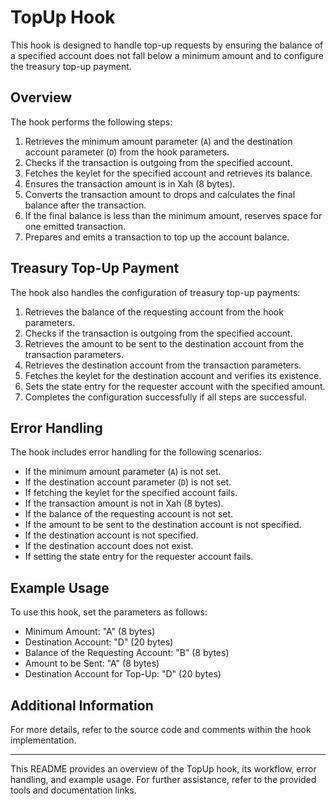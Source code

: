 # TopUp Hook

This hook is designed to handle top-up requests by ensuring the balance of a specified account does not fall below a minimum amount and to configure the treasury top-up payment.

## Overview

The hook performs the following steps:

1. Retrieves the minimum amount parameter (`A`) and the destination account parameter (`D`) from the hook parameters.
2. Checks if the transaction is outgoing from the specified account.
3. Fetches the keylet for the specified account and retrieves its balance.
4. Ensures the transaction amount is in Xah (8 bytes).
5. Converts the transaction amount to drops and calculates the final balance after the transaction.
6. If the final balance is less than the minimum amount, reserves space for one emitted transaction.
7. Prepares and emits a transaction to top up the account balance.


## Treasury Top-Up Payment

The hook also handles the configuration of treasury top-up payments:

1. Retrieves the balance of the requesting account from the hook parameters.
2. Checks if the transaction is outgoing from the specified account.
3. Retrieves the amount to be sent to the destination account from the transaction parameters.
4. Retrieves the destination account from the transaction parameters.
5. Fetches the keylet for the destination account and verifies its existence.
6. Sets the state entry for the requester account with the specified amount.
7. Completes the configuration successfully if all steps are successful.

## Error Handling

The hook includes error handling for the following scenarios:

- If the minimum amount parameter (`A`) is not set.
- If the destination account parameter (`D`) is not set.
- If fetching the keylet for the specified account fails.
- If the transaction amount is not in Xah (8 bytes).
- If the balance of the requesting account is not set.
- If the amount to be sent to the destination account is not specified.
- If the destination account is not specified.
- If the destination account does not exist.
- If setting the state entry for the requester account fails.

## Example Usage

To use this hook, set the parameters as follows:

- Minimum Amount: "A" (8 bytes)
- Destination Account: "D" (20 bytes)
- Balance of the Requesting Account: "B" (8 bytes)
- Amount to be Sent: "A" (8 bytes)
- Destination Account for Top-Up: "D" (20 bytes)


## Additional Information

For more details, refer to the source code and comments within the hook implementation.

---

This README provides an overview of the TopUp hook, its workflow, error handling, and example usage. For further assistance, refer to the provided tools and documentation links.